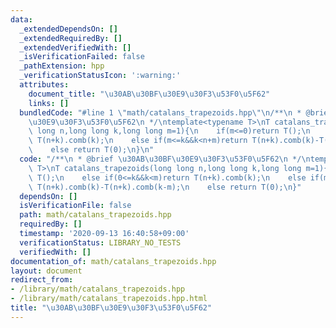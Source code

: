 ```yaml
---
data:
  _extendedDependsOn: []
  _extendedRequiredBy: []
  _extendedVerifiedWith: []
  _isVerificationFailed: false
  _pathExtension: hpp
  _verificationStatusIcon: ':warning:'
  attributes:
    document_title: "\u30AB\u30BF\u30E9\u30F3\u53F0\u5F62"
    links: []
  bundledCode: "#line 1 \"math/catalans_trapezoids.hpp\"\n/**\n * @brief \u30AB\u30BF\
    \u30E9\u30F3\u53F0\u5F62\n */\ntemplate<typename T>\nT catalans_trapezoids(long\
    \ long n,long long k,long long m=1){\n    if(m<=0)return T();\n    else if(0<=k&&k<m)return\
    \ T(n+k).comb(k);\n    else if(m<=k&&k<n+m)return T(n+k).comb(k)-T(n+k).comb(k-m);\n\
    \    else return T(0);\n}\n"
  code: "/**\n * @brief \u30AB\u30BF\u30E9\u30F3\u53F0\u5F62\n */\ntemplate<typename\
    \ T>\nT catalans_trapezoids(long long n,long long k,long long m=1){\n    if(m<=0)return\
    \ T();\n    else if(0<=k&&k<m)return T(n+k).comb(k);\n    else if(m<=k&&k<n+m)return\
    \ T(n+k).comb(k)-T(n+k).comb(k-m);\n    else return T(0);\n}"
  dependsOn: []
  isVerificationFile: false
  path: math/catalans_trapezoids.hpp
  requiredBy: []
  timestamp: '2020-09-13 16:40:58+09:00'
  verificationStatus: LIBRARY_NO_TESTS
  verifiedWith: []
documentation_of: math/catalans_trapezoids.hpp
layout: document
redirect_from:
- /library/math/catalans_trapezoids.hpp
- /library/math/catalans_trapezoids.hpp.html
title: "\u30AB\u30BF\u30E9\u30F3\u53F0\u5F62"
---
```

